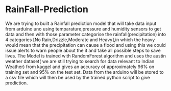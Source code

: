 # RainFall-Prediction
We are trying to built a Rainfall prediction model that will take data input from arduino uno using temparature,pressure and humidity sensors to get data and then with those parameter categorise the rainfall(precipitation) into 4 categories
[No Rain,Drizzle,Moderate and Heavy],in which the heavy would mean that the precipitation can cause a flood and using this we could issue alerts to warn people about the it and take all possible steps to save lives.
The Model is trained with RandomForest algorithm and uses the austin weather dataset( we are still trying to search for data relevant to Indian Weather) from kaggel and gives an accuracy of approximately 96% on training set and 95% on the test set.
Data from the arduino will be stored to a csv file which will then be used by the trained python script to give prediction.
